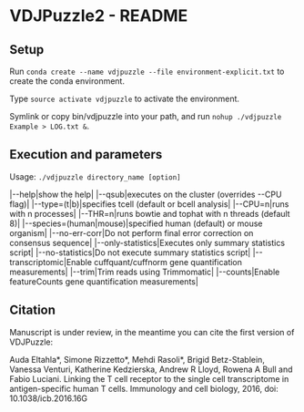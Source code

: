 # VDJPuzzle2 - README #

## Setup

Run `conda create --name vdjpuzzle --file environment-explicit.txt` to create the conda environment. 

Type `source activate vdjpuzzle` to activate the environment. 

Symlink or copy bin/vdjpuzzle into your path, and run `nohup ./vdjpuzzle Example > LOG.txt &`.

## Execution and parameters

Usage: `./vdjpuzzle directory_name [option]`

|--help|show the help|
|--qsub|executes on the cluster (overrides --CPU flag)|
|--type=(t|b)|specifies tcell (default or bcell analysis|
|--CPU=n|runs with n processes|
|--THR=n|runs bowtie and tophat with n threads (default 8)|
|--species=(human|mouse)|specified human (default) or mouse organism|
|--no-err-corr|Do not perform final error correction on consensus sequence|
|--only-statistics|Executes only summary statistics script|
|--no-statistics|Do not execute summary statistics script|
|--transcriptomic|Enable cuffquant/cuffnorm gene quantification measurements|
|--trim|Trim reads using Trimmomatic|
|--counts|Enable featureCounts gene quantification measurements|

## Citation

Manuscript is under review, in the meantime you can cite the first version of VDJPuzzle:

Auda Eltahla*, Simone Rizzetto*, Mehdi Rasoli*, Brigid Betz-Stablein, Vanessa Venturi, Katherine Kedzierska, Andrew R Lloyd, Rowena A Bull and Fabio Luciani. Linking the T cell receptor to the single cell transcriptome in antigen-specific human T cells. Immunology and cell biology, 2016, doi: 10.1038/icb.2016.16G 